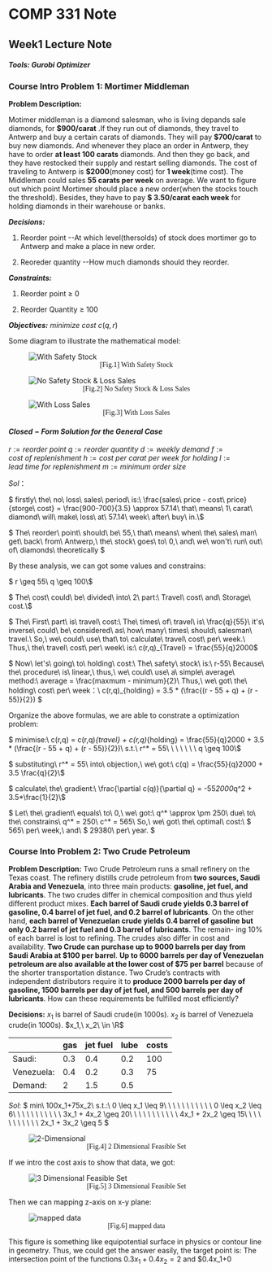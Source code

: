 # COMP 331 Note

## Week1 Lecture Note

##### Tools: Gurobi Optimizer

### Course Intro Problem 1: Mortimer Middleman

**Problem Description:**

Motimer middleman is a diamond salesman, who is living depands sale diamonds, for **\$900/carat** .If they run out of diamonds, they travel to Antwerp and buy a certain carats of diamonds. They will pay **\$700/carat** to buy new diamonds. And whenever they place an order in Antwerp, they have to order **at least 100 carats** diamonds. And then they go back, and they have restocked their supply and restart selling diamonds. The cost of traveling to Antwerp is **\$2000**(money cost) for **1 week**(time cost). The Middleman could sales **55 carats per week** on average. We want to figure out which point Mortimer should place a new order(when the stocks touch the threshold). Besides, they have to pay **\$ 3.50/carat each week** for holding diamonds in their warehouse or banks.

**_Decisions:_** 

1. Reorder point --At which level(thersolds) of stock does mortimer go to Antwerp and make a place in new order.

2. Reoreder quantity --How much diamonds should they reorder.

**_Constraints:_**

1. Reorder point $\geq$ 0

2. Reorder Quantity $\geq$ 100

**_Objectives:_**
$minimize\ cost\ c(q,r)$

Some diagram to illustrate the mathematical model:


<figure>
    <img src="images/w1p1.png" alt="With Safety Stock" style="display: block; margin-left: auto; margin-right: auto;">
    <figcaption style="text-align: center; font-family: 'Times New Roman', Times, serif;"> [Fig.1] With Safety Stock</figcaption>
</figure>


<figure>
    <img src="images/w1p2.png" alt="No Safety Stock & Loss Sales" style="display: block; margin-left: auto; margin-right: auto;">
    <figcaption style="text-align: center; font-family: 'Times New Roman', Times, serif;">[Fig.2] No Safety Stock & Loss Sales </figcaption>
</figure>

<figure>
    <img src="images/w1p3.png" alt="With Loss Sales" style="display: block; margin-left: auto; margin-right: auto;">
    <figcaption style="text-align: center; font-family: 'Times New Roman', Times, serif;">[Fig.3] With Loss Sales </figcaption>
</figure>

#### $Closed-Form\ Solution\ for\ the\ General\ Case$

$r := reorder\ point$
$q := reorder\ quantity$
$d := weekly\ demand$
$f := cost\ of\ replenishment$
$h := cost\ per\ carat\ per\ week\ for\ holding$
$l := lead\ time\ for\ replenishment$
$m := minimum\ order\ size$

$Sol：$

$
firstly\ the\ no\ loss\ sales\ period\ is:\\
\frac{sales\ price - cost\ price}{storge\ cost} = \frac{900-700}{3.5} \approx 57.14\\
that\ means\ 1\ carat\ diamond\ will\ make\ loss\ at\ 57.14\ week\ after\ buy\ in.\\$



$
The\ reorder\ point\ should\ be\ 55,\ that\ means\ when\ the\ sales\ man\ get\ back\ from\ Antwerp,\ the\ stock\ goes\ to\ 0,\ and\ we\ won't\ run\ out\ of\ diamonds\ theoretically
$

By these analysis, we can got some values and constrains:


$
r \geq 55\\
q \geq 100\\$

$
The\ cost\ could\ be\ divided\ into\ 2\ part:\ Travel\ cost\ and\ Storage\ cost.\\$

$
The\ First\ part\ is\ travel\ cost:\\
The\ times\ of\ travel\ is\ \frac{q}{55}\\
it's\ inverse\ could\ be\ considered\ as\ how\ many\ times\ should\ salesman\ travel.\\
So,\ we\ could\ use\ that\ to\ calculate\ travel\ cost\ per\ week.\\
Thus,\ the\ travel\ cost\ per\ week\ is:\\
c(r,q)_{Travel} = \frac{55}{q}2000$

$
Now\ let's\ going\ to\ holding\ cost:\\
The\ safety\ stock\ is:\ r-55\\
Because\ the\ procedure\ is\ linear,\ thus,\ we\ could\ use\ a\ simple\ average\ method:\\ average = \frac{maxmum - minimum}{2}\\
Thus,\ we\ got\ the\ holding\ cost\ per\ week：\\
c(r,q)_{holding} = 3.5 * (\frac{(r - 55 + q) + (r - 55)}{2})
$

Organize the above formulas, we are able to constrate a optimization problem:

$
minimise:\ c(r,q) = c(r,q)_{travel} + c(r,q)_{holding} = \frac{55}{q}2000 + 3.5 * (\frac{(r - 55 + q) + (r - 55)}{2})\\
s.t.\ r^* = 55\\
\ \ \ \ \ \ q \geq 100\\$

$
substituting\ r^* = 55\ into\ objection,\ we\ got:\\
c(q) = \frac{55}{q}2000 + 3.5 \frac{q}{2}\\$

$
calculate\ the\ gradient:\\
\frac{\partial c(q)}{\partial q} = -55*2000*q^2 + 3.5*\frac{1}{2}\\$

$
Let\ the\ gradient\ equals\ to\ 0,\ we\ got:\\
q^* \approx \pm 250\\
due\ to\ the\ constrains\ q^* = 250\\
c^* = 565\\
So,\ we\ got\ the\ optimal\ cost:\ \$ 565\ per\ week,\ and\ \$ 29380\ per\ year.
$


### Course Into Problem 2: Two Crude Petroleum
**Problem Description:**
Two Crude Petroleum runs a small refinery on the Texas coast. The refinery distills
crude petroleum from **two sources, Saudi Arabia and Venezuela**, into three main
products: **gasoline, jet fuel, and lubricants**.
The two crudes differ in chemical composition and thus yield different product
mixes. **Each barrel of Saudi crude yields 0.3 barrel of gasoline, 0.4 barrel of jet fuel, and
0.2 barrel of lubricants**. On the other hand, **each barrel of Venezuelan crude yields 0.4
barrel of gasoline but only 0.2 barrel of jet fuel and 0.3 barrel of lubricants**. The remain-
ing 10% of each barrel is lost to refining.
The crudes also differ in cost and availability. **Two Crude can purchase up to 9000
barrels per day from Saudi Arabia at \$100 per barrel**. **Up to 6000 barrels per day of
Venezuelan petroleum are also available at the lower cost of \$75 per barrel** because of
the shorter transportation distance.
Two Crude’s contracts with independent distributors require it to **produce 2000
barrels per day of gasoline, 1500 barrels per day of jet fuel, and 500 barrels per day of
lubricants**. How can these requirements be fulfilled most efficiently?

**Decisions:**
$x_1$ is barrel of Saudi crude(in 1000s).
$x_2$ is barrel of Venezuela crude(in 1000s).
$x_1,\ x_2\ \in \R$

| | gas | jet fuel | lube | costs |
|----------|----------|----------|----------|----------|
|Saudi:| 0.3 | 0.4 | 0.2 |100|
|Venezuela:| 0.4 | 0.2 | 0.3 | 75 |
|Demand:| 2 | 1.5 | 0.5 |

$Sol:$
$
min\ 100x_1+75x_2\\
s.t.:\ 0 \leq x_1 \leq 9\\
\ \ \ \ \ \ \ \ \ \ 0 \leq x_2 \leq 6\\
\ \ \ \ \ \ \ \ \ \ 3x_1 + 4x_2 \geq 20\\
\ \ \ \ \ \ \ \ \ \ 4x_1 + 2x_2 \geq 15\\
\ \ \ \ \ \ \ \ \ \ 2x_1 + 3x_2 \geq 5
$

<figure>
    <img src="images/w1l1.png" alt="2-Dimensional" style="display: block; margin-left: auto; margin-right: auto;">
    <figcaption style="text-align: center; font-family: 'Times New Roman', Times, serif;">[Fig.4] 2 Dimensional Feasible Set </figcaption>
</figure>

If we intro the cost axis to show that data, we got:

<figure>
    <img src="images/w1L1_3D.png" alt="3 Dimensional Feasible Set" style="display: block; margin-left: auto; margin-right: auto;">
    <figcaption style="text-align: center; font-family: 'Times New Roman', Times, serif;">[Fig.5] 3 Dimensional Feasible Set </figcaption>
</figure>

Then we can mapping z-axis on x-y plane:

<figure>
    <img src="images/w1L1_mapping.png" alt="mapped data" style="display: block; margin-left: auto; margin-right: auto;">
    <figcaption style="text-align: center; font-family: 'Times New Roman', Times, serif;">[Fig.6] mapped data</figcaption>
</figure>

This figure is something like equipotential surface in physics or contour line in geometry. Thus, we could get the answer easily, the target point is: The intersection point of the functions $0.3x_1 + 0.4x_2 = 2$ and $0.4x_1+0